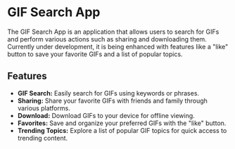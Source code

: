 
# GIF Search App

The GIF Search App is an application that allows users to search for GIFs and perform various actions such as sharing and downloading them. Currently under development, it is being enhanced with features like a "like" button to save your favorite GIFs and a list of popular topics.

## Features

- **GIF Search:** Easily search for GIFs using keywords or phrases.
- **Sharing:** Share your favorite GIFs with friends and family through various platforms.
- **Download:** Download GIFs to your device for offline viewing.
- **Favorites:** Save and organize your preferred GIFs with the "like" button.
- **Trending Topics:** Explore a list of popular GIF topics for quick access to trending content.
